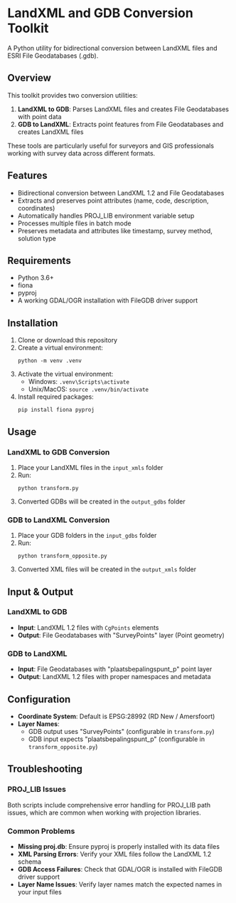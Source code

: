 # LandXML and GDB Conversion Toolkit

A Python utility for bidirectional conversion between LandXML files and ESRI File Geodatabases (.gdb).

## Overview

This toolkit provides two conversion utilities:
1. **LandXML to GDB**: Parses LandXML files and creates File Geodatabases with point data
2. **GDB to LandXML**: Extracts point features from File Geodatabases and creates LandXML files

These tools are particularly useful for surveyors and GIS professionals working with survey data across different formats.

## Features

- Bidirectional conversion between LandXML 1.2 and File Geodatabases
- Extracts and preserves point attributes (name, code, description, coordinates)
- Automatically handles PROJ_LIB environment variable setup
- Processes multiple files in batch mode
- Preserves metadata and attributes like timestamp, survey method, solution type

## Requirements

- Python 3.6+
- fiona
- pyproj
- A working GDAL/OGR installation with FileGDB driver support

## Installation

1. Clone or download this repository
2. Create a virtual environment:
    ```
    python -m venv .venv
    ```
3. Activate the virtual environment:
    - Windows: `.venv\Scripts\activate`
    - Unix/MacOS: `source .venv/bin/activate`
4. Install required packages:
    ```
    pip install fiona pyproj
    ```

## Usage

### LandXML to GDB Conversion
1. Place your LandXML files in the `input_xmls` folder
2. Run:
    ```
    python transform.py
    ```
3. Converted GDBs will be created in the `output_gdbs` folder

### GDB to LandXML Conversion
1. Place your GDB folders in the `input_gdbs` folder
2. Run:
    ```
    python transform_opposite.py
    ```
3. Converted XML files will be created in the `output_xmls` folder

## Input & Output

### LandXML to GDB
- **Input**: LandXML 1.2 files with `CgPoints` elements
- **Output**: File Geodatabases with "SurveyPoints" layer (Point geometry)

### GDB to LandXML
- **Input**: File Geodatabases with "plaatsbepalingspunt_p" point layer
- **Output**: LandXML 1.2 files with proper namespaces and metadata

## Configuration

- **Coordinate System**: Default is EPSG:28992 (RD New / Amersfoort)
- **Layer Names**: 
  - GDB output uses "SurveyPoints" (configurable in `transform.py`)
  - GDB input expects "plaatsbepalingspunt_p" (configurable in `transform_opposite.py`)

## Troubleshooting

### PROJ_LIB Issues
Both scripts include comprehensive error handling for PROJ_LIB path issues, which are common when working with projection libraries.

### Common Problems
- **Missing proj.db**: Ensure pyproj is properly installed with its data files
- **XML Parsing Errors**: Verify your XML files follow the LandXML 1.2 schema
- **GDB Access Failures**: Check that GDAL/OGR is installed with FileGDB driver support
- **Layer Name Issues**: Verify layer names match the expected names in your input files